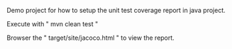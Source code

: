 
Demo project for how to setup the unit test coverage report in java project.

Execute with " mvn clean test "

Browser the " target/site/jacoco.html " to view the report.
